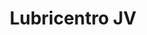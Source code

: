 ---
title: "Lubricentro JV"
url: /villa-el-salvador/lubricentro-jv/
shop: reparación de automóviles
---